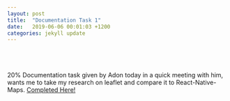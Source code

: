 ```yaml
---
layout: post
title:  "Documentation Task 1"
date:   2019-06-06 00:01:03 +1200
categories: jekyll update
---
```

<br><br><br>
20% Documentation task given by Adon today in a quick meeting with him, wants me to take my research on leaflet and compare it to React-Native-Maps. [Completed Here!](https://flinntiddy1.github.io/documentation-task-1.html)

